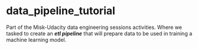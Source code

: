 # data_pipeline_tutorial

Part of the Misk-Udacity data engineering sessions activities. Where we tasked to create an ***etl pipeline*** that will prepare data to be used in training a machine learning model.